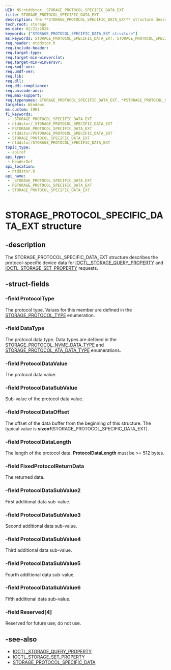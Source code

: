 ```yaml
---
UID: NS:ntddstor._STORAGE_PROTOCOL_SPECIFIC_DATA_EXT
title: STORAGE_PROTOCOL_SPECIFIC_DATA_EXT
description: The **STORAGE_PROTOCOL_SPECIFIC_DATA_EXT** structure describes the protocol-specific device data for IOCTL_STORAGE_QUERY_PROPERTY and IOCTL_STORAGE_SET_PROPERTY requests.
tech.root: storage
ms.date: 02/21/2024
keywords: ["STORAGE_PROTOCOL_SPECIFIC_DATA_EXT structure"]
ms.keywords: STORAGE_PROTOCOL_SPECIFIC_DATA_EXT, STORAGE_PROTOCOL_SPECIFIC_DATA_EXT, *PSTORAGE_PROTOCOL_SPECIFIC_DATA_EXT,
req.header: ntddstor.h
req.include-header: 
req.target-type: 
req.target-min-winverclnt: 
req.target-min-winversvr: 
req.kmdf-ver: 
req.umdf-ver: 
req.lib: 
req.dll: 
req.ddi-compliance: 
req.unicode-ansi: 
req.max-support: 
req.typenames: STORAGE_PROTOCOL_SPECIFIC_DATA_EXT, *PSTORAGE_PROTOCOL_SPECIFIC_DATA_EXT
targetos: Windows
ms.custom: 19H1
f1_keywords:
 - _STORAGE_PROTOCOL_SPECIFIC_DATA_EXT
 - ntddstor/_STORAGE_PROTOCOL_SPECIFIC_DATA_EXT
 - PSTORAGE_PROTOCOL_SPECIFIC_DATA_EXT
 - ntddstor/PSTORAGE_PROTOCOL_SPECIFIC_DATA_EXT
 - STORAGE_PROTOCOL_SPECIFIC_DATA_EXT
 - ntddstor/STORAGE_PROTOCOL_SPECIFIC_DATA_EXT
topic_type:
 - apiref
api_type:
 - HeaderDef
api_location:
 - ntddstor.h
api_name:
 - _STORAGE_PROTOCOL_SPECIFIC_DATA_EXT
 - PSTORAGE_PROTOCOL_SPECIFIC_DATA_EXT
 - STORAGE_PROTOCOL_SPECIFIC_DATA_EXT
---
```


# STORAGE_PROTOCOL_SPECIFIC_DATA_EXT structure

## -description

The STORAGE_PROTOCOL_SPECIFIC_DATA_EXT structure describes the protocol-specific device data for [IOCTL_STORAGE_QUERY_PROPERTY](./ni-ntddstor-ioctl_storage_query_property.md) and [IOCTL_STORAGE_SET_PROPERTY](./ni-ntddstor-ioctl_storage_set_property.md) requests.

## -struct-fields

### -field ProtocolType

The protocol type. Values for this member are defined in the [STORAGE_PROTOCOL_TYPE](./ne-ntddstor-_storage_protocol_type.md) enumeration.

### -field DataType

The protocol data type. Data types are defined in the [STORAGE_PROTOCOL_NVME_DATA_TYPE](./ne-ntddstor-_storage_protocol_nvme_data_type.md) and [STORAGE_PROTOCOL_ATA_DATA_TYPE](./ne-ntddstor-_storage_protocol_ata_data_type.md) enumerations.

### -field ProtocolDataValue

The protocol data value.

### -field ProtocolDataSubValue

Sub-value of the protocol data value.

### -field ProtocolDataOffset

The offset of the data buffer from the beginning of this structure. The typical value is **sizeof**(STORAGE_PROTOCOL_SPECIFIC_DATA_EXT).

### -field ProtocolDataLength

The length of the protocol data. **ProtocolDataLength** must be >= 512 bytes.

### -field FixedProtocolReturnData

The returned data.

### -field ProtocolDataSubValue2

First additional data sub-value.

### -field ProtocolDataSubValue3

Second additional data sub-value.

### -field ProtocolDataSubValue4

Third additional data sub-value.

### -field ProtocolDataSubValue5

Fourth additional data sub-value.

### -field ProtocolDataSubValue6

Fifth additional data sub-value.

### -field Reserved[4]

Reserved for future use; do not use.

## -see-also

- [IOCTL_STORAGE_QUERY_PROPERTY](./ni-ntddstor-ioctl_storage_query_property.md)
- [IOCTL_STORAGE_SET_PROPERTY](./ni-ntddstor-ioctl_storage_set_property.md)
- [STORAGE_PROTOCOL_SPECIFIC_DATA](ns-ntddstor-_storage_protocol_specific_data.md)
